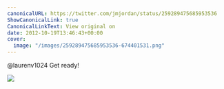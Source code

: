 ```yaml
---
canonicalURL: https://twitter.com/jmjordan/status/259289475685953536
ShowCanonicalLink: true
CanonicalLinkText: View original on
date: 2012-10-19T13:46:43+00:00
cover:
  image: "/images/259289475685953536-674401531.png"
---
```

@laurenv1024 Get ready!

![](/images/259289475685953536-674401531.png)